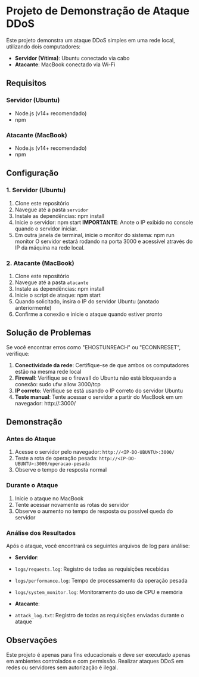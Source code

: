 # Projeto de Demonstração de Ataque DDoS
Este projeto demonstra um ataque DDoS simples em uma rede local, utilizando dois computadores:
- **Servidor (Vítima)**: Ubuntu conectado via cabo
- **Atacante**: MacBook conectado via Wi-Fi

## Requisitos

### Servidor (Ubuntu)
- Node.js (v14+ recomendado)
- npm

### Atacante (MacBook)
- Node.js (v14+ recomendado)
- npm

## Configuração

### 1. Servidor (Ubuntu)

1. Clone este repositório
2. Navegue até a pasta `servidor`
3. Instale as dependências: npm install
4. Inicie o servidor: npm start
**IMPORTANTE**: Anote o IP exibido no console quando o servidor iniciar.
5. Em outra janela de terminal, inicie o monitor do sistema:
npm run monitor
O servidor estará rodando na porta 3000 e acessível através do IP da máquina na rede local.

### 2. Atacante (MacBook)
1. Clone este repositório
2. Navegue até a pasta `atacante`
3. Instale as dependências: npm install
4. Inicie o script de ataque: npm start
5. Quando solicitado, insira o IP do servidor Ubuntu (anotado anteriormente)
6. Confirme a conexão e inicie o ataque quando estiver pronto

## Solução de Problemas
Se você encontrar erros como "EHOSTUNREACH" ou "ECONNRESET", verifique:
1. **Conectividade da rede**: Certifique-se de que ambos os computadores estão na mesma rede local
2. **Firewall**: Verifique se o firewall do Ubuntu não está bloqueando a conexão:
sudo ufw allow 3000/tcp
3. **IP correto**: Verifique se está usando o IP correto do servidor Ubuntu
4. **Teste manual**: Tente acessar o servidor a partir do MacBook em um navegador:
http://<IP-DO-UBUNTU>:3000/

## Demonstração

### Antes do Ataque
1. Acesse o servidor pelo navegador: `http://<IP-DO-UBUNTU>:3000/`
2. Teste a rota de operação pesada: `http://<IP-DO-UBUNTU>:3000/operacao-pesada`
3. Observe o tempo de resposta normal

### Durante o Ataque
1. Inicie o ataque no MacBook
2. Tente acessar novamente as rotas do servidor
3. Observe o aumento no tempo de resposta ou possível queda do servidor

### Análise dos Resultados
Após o ataque, você encontrará os seguintes arquivos de log para análise:

- **Servidor**:
- `logs/requests.log`: Registro de todas as requisições recebidas
- `logs/performance.log`: Tempo de processamento da operação pesada
- `logs/system_monitor.log`: Monitoramento do uso de CPU e memória

- **Atacante**:
- `attack_log.txt`: Registro de todas as requisições enviadas durante o ataque

## Observações
Este projeto é apenas para fins educacionais e deve ser executado apenas em ambientes controlados e com permissão. Realizar ataques DDoS em redes ou servidores sem autorização é ilegal.